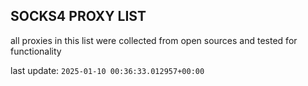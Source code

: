 ## SOCKS4 PROXY LIST

all proxies in this list were collected from open sources and tested for functionality

last update: `2025-01-10 00:36:33.012957+00:00`
